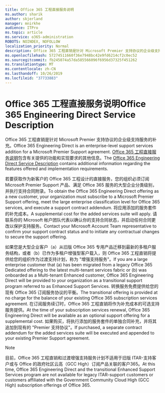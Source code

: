 ```yaml
---
title: Office 365 工程直接服务说明
ms.author: sharik
author: skjerland
manager: mnirkhe
audience: ITPro
ms.topic: article
ms.service: o365-administration
ROBOTS: NOINDEX, NOFOLLOW
localization_priority: Normal
description: Office 365 工程直销是针对 Microsoft Premier 支持协议的企业级支持服务的补充。 Office 365 工程直接服务说明包含有关提供的功能和实现要求的其他信息。
ms.openlocfilehash: 57274511660f36e7948bc42e9fd6214cf2c0ec52
ms.sourcegitcommit: fb245074a57da585566096f6956d37325f451262
ms.translationtype: MT
ms.contentlocale: zh-CN
ms.lasthandoff: 10/26/2019
ms.locfileid: "37733883"
---
```

# <a name="office-365-engineering-direct-service-description"></a><span data-ttu-id="05c54-104">Office 365 工程直接服务说明</span><span class="sxs-lookup"><span data-stu-id="05c54-104">Office 365 Engineering Direct Service Description</span></span>

<span data-ttu-id="05c54-105">Office 365 工程直销是针对 Microsoft Premier 支持协议的企业级支持服务的补充。</span><span class="sxs-lookup"><span data-stu-id="05c54-105">Office 365 Engineering Direct is an enterprise-level support services addition for a Microsoft Premier Support agreement.</span></span> <span data-ttu-id="05c54-106">[Office 365 工程直接服务说明](https://github.com/MicrosoftDocs/OfficeDocs-O365ServiceDescriptions/blob/master/Office%20365%20Engineering%20Direct%20-%20Svc%20Desc%20(25mar2019).pdf)包含有关提供的功能和实现要求的其他信息。</span><span class="sxs-lookup"><span data-stu-id="05c54-106">The [Office 365 Engineering Direct Service Description](https://github.com/MicrosoftDocs/OfficeDocs-O365ServiceDescriptions/blob/master/Office%20365%20Engineering%20Direct%20-%20Svc%20Desc%20(25mar2019).pdf) contains additional information regarding the features offered and implementation requirements.</span></span>

<span data-ttu-id="05c54-107">若要获取作为新客户的 Office 365 工程设计的直接服务，您的组织必须订阅 Microsoft Premier Support 产品、满足 Office 365 服务的大型企业分类级别，并执行支持合同附录。</span><span class="sxs-lookup"><span data-stu-id="05c54-107">To obtain the Office 365 Engineering Direct offering as a new customer, your organization must subscribe to a Microsoft Premier Support offering, meet the large enterprise classification level for Office 365 services, and execute a support contract addendum.</span></span> <span data-ttu-id="05c54-108">将应用添加的服务套件的补充成本。</span><span class="sxs-lookup"><span data-stu-id="05c54-108">A supplemental cost for the added services suite will apply.</span></span> <span data-ttu-id="05c54-109">请联系你的 Microsoft 帐户团队代表以确认你的支持合同状态，并启动任何合同更改以保护支持服务。</span><span class="sxs-lookup"><span data-stu-id="05c54-109">Contact your Microsoft Account Team representative to confirm your support contract status and to initiate any contractual changes to secure the support offering.</span></span> 

<span data-ttu-id="05c54-110">如果您是大型企业客户（a）从旧版 Office 365 专用产品迁移到最新的多租户服务结构，或者（b）已作为多租户增强型客户载入，则 Office 365 工程直销将提供给您的组织作为过渡支持计划，称为 "增强支持服务"。</span><span class="sxs-lookup"><span data-stu-id="05c54-110">If you are a large enterprise customer that (a) has been migrated from a legacy Office 365 Dedicated offering to the latest multi-tenant services fabric or (b) was onboarded as a Multi-tenant Enhanced customer, Office 365 Engineering Direct will be provided to your organization as a transitional support program referred to as Enhanced Support Services.</span></span> <span data-ttu-id="05c54-111">转换服务免费提供给您的现有 Office 365 订阅服务协议的平衡。</span><span class="sxs-lookup"><span data-stu-id="05c54-111">The transitional offering is provided at no charge for the balance of your existing Office 365 subscription services agreement.</span></span> <span data-ttu-id="05c54-112">在订阅服务续订时，Office 365 工程直销将作为补充成本的可选支持服务提供。</span><span class="sxs-lookup"><span data-stu-id="05c54-112">At the time of your subscription services renewal, Office 365 Engineering Direct will be available as an optional support offering for a supplemental cost.</span></span> <span data-ttu-id="05c54-113">如果购买，将执行添加的服务套件的单独合同补充，并将其追加到现有的 "Premier 支持协议"。</span><span class="sxs-lookup"><span data-stu-id="05c54-113">If purchased, a separate contract addendum for the added services suite will be executed and appended to your existing Premier Support agreement.</span></span>

> [!NOTE]
> <span data-ttu-id="05c54-114">目前，Office 365 工程直销和过渡增强支持服务计划不适用于旧版 ITAR-支持客户或与 Office 的政府社区云高（GCC High）订阅产品关联的客户365。</span><span class="sxs-lookup"><span data-stu-id="05c54-114">At this time, Office 365 Engineering Direct and the transitional Enhanced Support Services program are not available for legacy ITAR-support customers or customers affiliated with the Government Community Cloud High (GCC High) subscription offerings of Office 365.</span></span>
